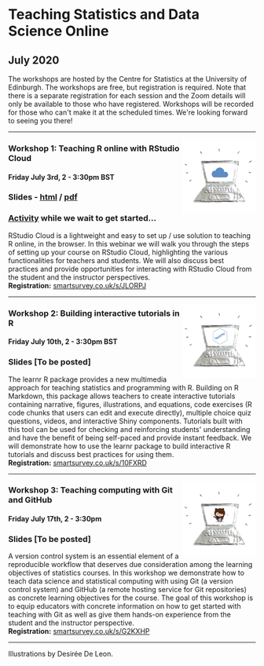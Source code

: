 # Teaching Statistics and Data Science Online

## July 2020

The workshops are hosted by the Centre for Statistics at the University of Edinburgh. The workshops are free, but registration is required. Note that there is a separate registration for each session and the Zoom details will only be available to those who have registered. Workshops will be recorded for those who can't make it at the scheduled times. We're looking forward to seeing you there!

---

<img src="illustrations/cloud.jpeg" align="right" height="150">

### Workshop 1: Teaching R online with RStudio Cloud
#### Friday July 3rd, 2 - 3:30pm BST

### Slides - [html](https://mine-cetinkaya-rundel.github.io/teach-r-online/01-cloud/01-cloud.html#1)  / [pdf](https://mine-cetinkaya-rundel.github.io/teach-r-online/01-cloud/01-cloud.pdf)

### [Activity](https://mine-cetinkaya-rundel.github.io/teach-r-online/01-cloud/01-cloud.html#2) while we wait to get started...

RStudio Cloud is a lightweight and easy to set up / use solution to teaching R online, in the browser. In this webinar we will walk you through the steps of setting up your course on RStudio Cloud, highlighting the various functionalities for teachers and students. We will also discuss best practices and provide opportunities for interacting with RStudio Cloud from the student and the instructor perspectives.  
**Registration:** [smartsurvey.co.uk/s/JLORPJ](https://www.smartsurvey.co.uk/s/JLORPJ/)

---

<img src="illustrations/learnr.jpeg" align="right" height="150">

### Workshop 2: Building interactive tutorials in R
#### Friday July 10th, 2 - 3:30pm BST

### Slides [To be posted]

The learnr R package provides a new multimedia approach for teaching statistics and programming with R. Building on R Markdown, this package allows teachers to create interactive tutorials containing narrative, figures, illustrations, and equations, code exercises (R code chunks that users can edit and execute directly), multiple choice quiz questions, videos, and interactive Shiny components. Tutorials built with this tool can be used for checking and reinforcing students' understanding and have the benefit of being self-paced and provide instant feedback. We will demonstrate how to use the learnr package to build interactive R tutorials and discuss best practices for using them.  
**Registration:** [smartsurvey.co.uk/s/10FXRD](https://www.smartsurvey.co.uk/s/10FXRD/)

---

<img src="illustrations/git.jpeg" align="right" height="150">

### Workshop 3: Teaching computing with Git and GitHub 
#### Friday July 17th, 2 - 3:30pm

### Slides [To be posted]

A version control system is an essential element of a reproducible workflow that deserves due consideration among the learning objectives of statistics courses. In this workshop we demonstrate how to teach data science and statistical computing with using Git (a version control system) and GitHub (a remote hosting service for Git repositories) as concrete learning objectives for the course. The goal of this workshop is to equip educators with concrete information on how to get started with teaching with Git as well as give them hands-on experience from the student and the instructor perspective.  
**Registration:** [smartsurvey.co.uk/s/G2KXHP](https://www.smartsurvey.co.uk/s/G2KXHP/)

---

Illustrations by Desirée De Leon.

